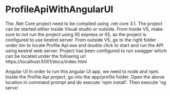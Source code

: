 # ProfileApiWithAngularUI
The .Net Core project need to be compiled using .net core 3.1. The project can be started either inside Visual studio or outside.
From Inside VS, make sure to not run the project using IIS express or IIS, as the project is configured to use kestrel server.
From outside VS, go to the right folder under bin to locate Profile.Api.exe and double click to start and run the API using kestrel web server.
Project has been configured to run swagger which can be located under the following url https://localhost:5001/docs/index.html

Angular UI
In order to run this angular UI app, we need to node and npm.
Inside the Profile.Api project, go into the app/profile folder.
Open the above location in command prompt and do execute  'npm install'.
Then execute 'ng serve'.
